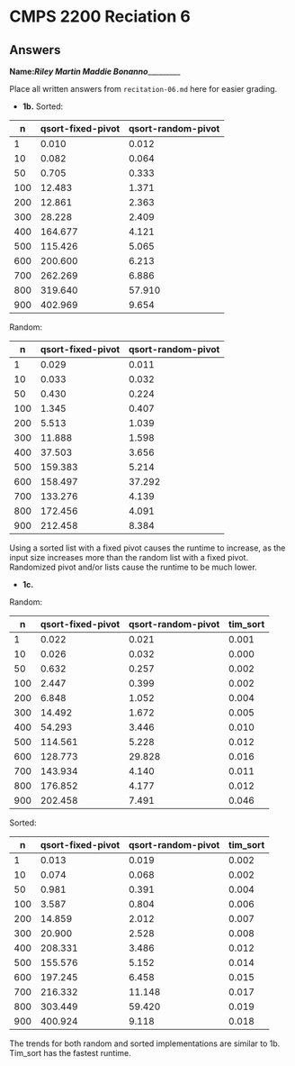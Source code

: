 # CMPS 2200 Reciation 6
## Answers

**Name:**_______Riley Martin
         _Maddie Bonanno_________________


Place all written answers from `recitation-06.md` here for easier grading.







- **1b.**
Sorted:

|   n |   qsort-fixed-pivot |   qsort-random-pivot |
|-----|---------------------|----------------------|
|   1 |               0.010 |                0.012 |
|  10 |               0.082 |                0.064 |
|  50 |               0.705 |                0.333 |
| 100 |              12.483 |                1.371 |
| 200 |              12.861 |                2.363 |
| 300 |              28.228 |                2.409 |
| 400 |             164.677 |                4.121 |
| 500 |             115.426 |                5.065 |
| 600 |             200.600 |                6.213 |
| 700 |             262.269 |                6.886 |
| 800 |             319.640 |               57.910 |
| 900 |             402.969 |                9.654 |

Random:

|   n |   qsort-fixed-pivot |   qsort-random-pivot | 
|-----|---------------------|----------------------|
|   1 |               0.029 |                0.011 |
|  10 |               0.033 |                0.032 |
|  50 |               0.430 |                0.224 |  
| 100 |               1.345 |                0.407 |  
| 200 |               5.513 |                1.039 |  
| 300 |              11.888 |                1.598 |  
| 400 |              37.503 |                3.656 |  
| 500 |             159.383 |                5.214 |  
| 600 |             158.497 |               37.292 |  
| 700 |             133.276 |                4.139 |  
| 800 |             172.456 |                4.091 |  
| 900 |             212.458 |                8.384 |  

Using a sorted list with a fixed pivot causes the runtime to increase, as the input size increases more than the random list with a fixed pivot. Randomized pivot and/or lists cause the runtime to be much lower. 
- **1c.**

Random: 

|   n |   qsort-fixed-pivot |   qsort-random-pivot |   tim_sort |
|-----|---------------------|----------------------|------------|
|   1 |               0.022 |                0.021 |      0.001 |
|  10 |               0.026 |                0.032 |      0.000 |
|  50 |               0.632 |                0.257 |      0.002 |
| 100 |               2.447 |                0.399 |      0.002 |
| 200 |               6.848 |                1.052 |      0.004 |
| 300 |              14.492 |                1.672 |      0.005 |
| 400 |              54.293 |                3.446 |      0.010 |
| 500 |             114.561 |                5.228 |      0.012 |
| 600 |             128.773 |               29.828 |      0.016 |
| 700 |             143.934 |                4.140 |      0.011 |
| 800 |             176.852 |                4.177 |      0.012 |
| 900 |             202.458 |                7.491 |      0.046 |

Sorted:

|   n |   qsort-fixed-pivot |   qsort-random-pivot |   tim_sort |
|-----|---------------------|----------------------|------------|
|   1 |               0.013 |                0.019 |      0.002 |
|  10 |               0.074 |                0.068 |      0.002 |
|  50 |               0.981 |                0.391 |      0.004 |
| 100 |               3.587 |                0.804 |      0.006 |
| 200 |              14.859 |                2.012 |      0.007 |
| 300 |              20.900 |                2.528 |      0.008 |
| 400 |             208.331 |                3.486 |      0.012 |
| 500 |             155.576 |                5.152 |      0.014 |
| 600 |             197.245 |                6.458 |      0.015 |
| 700 |             216.332 |               11.148 |      0.017 |
| 800 |             303.449 |               59.420 |      0.019 |
| 900 |             400.924 |                9.118 |      0.018 |


The trends for both random and sorted implementations are similar to 1b. Tim_sort has the fastest runtime. 